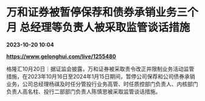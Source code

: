 # 万和证券被暂停保荐和债券承销业务三个月 总经理等负责人被采取监管谈话措施

**2023-10-20 10:04**

**https://www.gelonghui.com/live/1255480**

格隆汇10月20日｜据证监会披露，万和证券被采取责令改正并限制业务活动监管措施，在2023年10月16日至2024年1月15日期间，暂停公司保荐和公司债券承销业务，公司总经理杨祺及时任分管投行业务高管、时任质控部门负责人、内核部门负责人高名柱、投行二部部门负责人陈慎思被采取监管谈话措施。